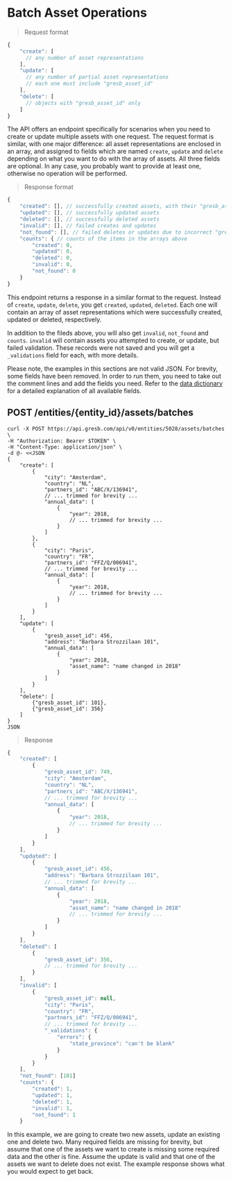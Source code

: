 # Batch Asset Operations

> Request format

```javascript
{
    "create": [
      // any number of asset representations
    ],
    "update": [
      // any number of partial asset representations
      // each one must include "gresb_asset_id"
    ],
    "delete": [
      // objects with "gresb_asset_id" only
    ]
}
```

The API offers an endpoint specifically for scenarios when you need to create
or update multiple assets with one request. The request format is similar, with
one major difference: all asset representations are enclosed in an array, and
assigned to fields which are named `create`, `update` and `delete` depending on
what you want to do with the array of assets. All three fields are optional. In
any case, you probably want to provide at least one, otherwise no operation
will be performed.

> Response format

```javascript
{
    "created": [], // successfully created assets, with their "gresb_asset_id" added
    "updated": [], // successfully updated assets
    "deleted": [], // successfully deleted assets
    "invalid": [], // failed creates and updates
    "not_found": [], // failed deletes or updates due to incorrect "gresb_asset_id"
    "counts": { // counts of the items in the arrays above
        "created": 0,
        "updated": 0,
        "deleted": 0,
        "invalid": 0,
        "not_found": 0
    }
}
```

This endpoint returns a response in a similar format to the request. Instead of
`create`, `update`, `delete`, you get `created`, `updated`, `deleted`. Each one
will contain an array of asset representations which were successfully created,
updated or deleted, respectively.

In addition to the fileds above, you will also get `invalid`, `not_found` and
`counts`. `invalid` will contain assets you attempted to create, or update, but
failed validation. These records were not saved and you will get a
`_validations` field for each, with more details.

<aside class="notice">
  Please note, the examples in this sections are not valid JSON. For brevity,
  some fields have been removed. In order to run them, you need to take out
  the comment lines and add the fields you need. Refer to the <a
  href="#data-dictionary">data dictionary</a> for a detailed explanation of all
  available fields.
</aside>

## POST /entities/{entity_id}/assets/batches

```shell
curl -X POST https://api.gresb.com/api/v0/entities/5028/assets/batches \
-H "Authorization: Bearer $TOKEN" \
-H "Content-Type: application/json" \
-d @- <<JSON
{
    "create": [
        {
            "city": "Amsterdam",
            "country": "NL",
            "partners_id": "ABC/X/136941",
            // ... trimmed for brevity ...
            "annual_data": [
                {
                    "year": 2018,
                    // ... trimmed for brevity ...
                }
            ]
        },
        {
            "city": "Paris",
            "country": "FR",
            "partners_id": "FFZ/Q/006941",
            // ... trimmed for brevity ...
            "annual_data": [
                {
                    "year": 2018,
                    // ... trimmed for brevity ...
                }
            ]
        }
    ],
    "update": [
        {
            "gresb_asset_id": 456,
            "address": "Barbara Strozzilaan 101",
            "annual_data": [
                {
                    "year": 2018,
                    "asset_name": "name changed in 2018"
                }
            ]
        }
    ],
    "delete": [
        {"gresb_asset_id": 101},
        {"gresb_asset_id": 356}
    ]
}
JSON
```

> Response

```javascript
{
    "created": [
        {
            "gresb_asset_id": 749,
            "city": "Amsterdam",
            "country": "NL",
            "partners_id": "ABC/X/136941",
            // ... trimmed for brevity ...
            "annual_data": [
                {
                    "year": 2018,
                    // ... trimmed for brevity ...
                }
            ]
        }
    ],
    "updated": [
        {
            "gresb_asset_id": 456,
            "address": "Barbara Strozzilaan 101",
            // ... trimmed for brevity ...
            "annual_data": [
                {
                    "year": 2018,
                    "asset_name": "name changed in 2018"
                    // ... trimmed for brevity ...
                }
            ]
        }
    ],
    "deleted": [
        {
            "gresb_asset_id": 356,
            // ... trimmed for brevity ...
        }
    ],
    "invalid": [
        {
            "gresb_asset_id": null,
            "city": "Paris",
            "country": "FR",
            "partners_id": "FFZ/Q/006941",
            // ... trimmed for brevity ...
            "_validations": {
                "errors": {
                    "state_province": "can't be blank"
                }
            }
        }
    ],
    "not_found": [101]
    "counts": {
        "created": 1,
        "updated": 1,
        "deleted": 1,
        "invalid": 1,
        "not_found": 1
    }
```

In this example, we are going to create two new assets, update an existing one
and delete two. Many required fields are missing for brevity, but assume that
one of the assets we want to create is missing some required data and the other
is fine. Assume the update is valid and that one of the assets we want to
delete does not exist. The example response shows what you would expect to get
back.
